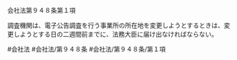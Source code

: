 会社法第９４８条第１項

調査機関は、電子公告調査を行う事業所の所在地を変更しようとするときは、変更しようとする日の二週間前までに、法務大臣に届け出なければならない。

#会社法
#会社法/第９４８条
#会社法/第９４８条/第１項
